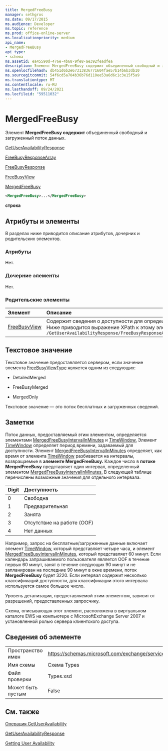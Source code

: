 ```yaml
---
title: MergedFreeBusy
manager: sethgros
ms.date: 09/17/2015
ms.audience: Developer
ms.topic: reference
ms.prod: office-online-server
ms.localizationpriority: medium
api_name:
- MergedFreeBusy
api_type:
- schema
ms.assetid: ea45590d-476e-4b68-9fe8-ae392feadfea
description: Элемент MergedFreeBusy содержит объединенный свободный и загруженный поток данных.
ms.openlocfilehash: db451d6b2e67313836771604fae57b14b6b3db10
ms.sourcegitcommit: 54f6cd5a704b36b76d110ee53a6d6c1c3e15f5a9
ms.translationtype: MT
ms.contentlocale: ru-RU
ms.lasthandoff: 09/24/2021
ms.locfileid: "59511032"
---
```

# <a name="mergedfreebusy"></a>MergedFreeBusy

Элемент **MergedFreeBusy содержит** объединенный свободный и загруженный поток данных. 
  
[GetUserAvailabilityResponse](getuseravailabilityresponse.md)
  
[FreeBusyResponseArray](freebusyresponsearray.md)
  
[FreeBusyResponse](freebusyresponse.md)
  
[FreeBusyView](freebusyview.md)
  
[MergedFreeBusy](mergedfreebusy.md)
  
```xml
<MergedFreeBusy>...</MergedFreeBusy>
```

 **строка**
## <a name="attributes-and-elements"></a>Атрибуты и элементы

В разделах ниже приводится описание атрибутов, дочерних и родительских элементов.
  
### <a name="attributes"></a>Атрибуты

Нет.
  
### <a name="child-elements"></a>Дочерние элементы

Нет.
  
### <a name="parent-elements"></a>Родительские элементы

|**Элемент**|**Описание**|
|:-----|:-----|
|[FreeBusyView](freebusyview.md) <br/> |Содержит сведения о доступности для определенного пользователя.  <br/> Ниже приводится выражение XPath к этому элементу:  <br/>  `/GetUserAvailabilityResponse/FreeBusyResponseArray/FreeBusyResponse/FreeBusyView` <br/> |
   
## <a name="text-value"></a>Текстовое значение

Текстовое значение предоставляется сервером, если значение элемента [FreeBusyViewType](freebusyviewtype.md) является одним из следующих: 
  
- DetailedMerged
    
- FreeBusyMerged
    
- MergedOnly
    
Текстовое значение — это поток бесплатных и загруженных сведений. 
  
## <a name="remarks"></a>Заметки

Поток данных, предоставляемый этим элементом, определяется элементами [MergedFreeBusyIntervalInMinutes](mergedfreebusyintervalinminutes.md) и [TimeWindow.](timewindow.md) Элемент [TimeWindow](timewindow.md) определяет период времени, задаваемый для доступности. Элемент [MergedFreeBusyIntervalInMinutes](mergedfreebusyintervalinminutes.md) определяет, как время от элемента [TimeWindow](timewindow.md) разбивается на интервалы, возвращаемые в **элементе MergedFreeBusy.** Каждое число в **потоке MergedFreeBusy** представляет один интервал, определенный элементом [MergedFreeBusyIntervalInMinutes.](mergedfreebusyintervalinminutes.md) В следующей таблице перечислены возможные значения для отдельного интервала. 
  
|**Digit**|**Доступность**|
|:-----|:-----|
|0  <br/> |Свободна  <br/> |
|1   <br/> |Предварительная  <br/> |
|2  <br/> |Занята  <br/> |
|3   <br/> |Отсутствие на работе (OOF)  <br/> |
|4   <br/> |Нет данных  <br/> |
   
Например, запрос на бесплатные/загруженные данные включает элемент [TimeWindow,](timewindow.md) который представляет четыре часа, и элемент [MergedFreeBusyIntervalInMinutes,](mergedfreebusyintervalinminutes.md) который представляет 60 минут. Если календарь запрашиваемого пользователя является OOF в течение первых 60 минут, занят в течение следующих 90 минут и не запланирован на последние 90 минут в окне времени, поток **MergedFreeBusy** будет 3220. Если интервал содержит несколько классификаций доступности, для классификации этого интервала используется самое большое число. 
  
Уровень детализации, предоставляемой этим элементом, зависит от разрешений, предоставленных запросчику.
  
Схема, описывающая этот элемент, расположена в виртуальном каталоге EWS на компьютере с MicrosoftExchange Server 2007 и установленной ролью сервера клиентского доступа.
  
## <a name="element-information"></a>Сведения об элементе

|||
|:-----|:-----|
|Пространство имен  <br/> |https://schemas.microsoft.com/exchange/services/2006/types  <br/> |
|Имя схемы  <br/> |Схема Types  <br/> |
|Файл проверки  <br/> |Types.xsd  <br/> |
|Может быть пустым  <br/> |False  <br/> |
   
## <a name="see-also"></a>См. также



[Операция GetUserAvailability](getuseravailability-operation.md)
  
[GetUserAvailabilityResponse](getuseravailabilityresponse.md)


[Getting User Availability](https://msdn.microsoft.com/library/d4133fcb-9b0f-4e6b-aadf-a389da83516a%28Office.15%29.aspx)


